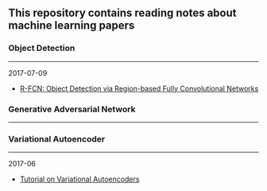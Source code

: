 ## This repository contains reading notes about machine learning papers
### Object Detection
***
2017-07-09
* [R-FCN: Object Detection via Region-based Fully Convolutional Networks](detection/R_FCN.md)
### Generative Adversarial Network
***
### Variational Autoencoder
***
2017-06
* [Tutorial on Variational Autoencoders](vae/Tutorial_on_Variational_Autoencoders.md)
